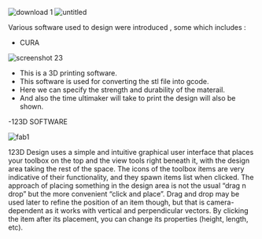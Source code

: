 
![download 1](https://user-images.githubusercontent.com/32714429/31891734-245f2a40-b7bc-11e7-9d6d-714eb19399af.jpg)
![untitled](https://user-images.githubusercontent.com/32714429/31891987-c07ee92e-b7bc-11e7-9dc8-11d2585b7994.png)



Various software used to design were introduced , some which includes : 
- CURA

![screenshot 23](https://user-images.githubusercontent.com/32714429/31790269-c323525a-b4c9-11e7-92e1-0b41ef3ac3fc.png)


- This is a 3D printing software.
- This software is used for converting the stl file into gcode.
- Here we can specify the strength and durability of the materail.
- And also the time ultimaker will take to print the design will also be shown.

-123D SOFTWARE


![fab1](https://user-images.githubusercontent.com/32714429/31790734-56d5ca72-b4cb-11e7-9c82-9da6818c0a87.png)




123D Design uses a simple and intuitive graphical user interface that places your toolbox on the top and the view tools right beneath it, with the design area taking the rest of the space. The icons of the toolbox items are very indicative of their functionality, and they spawn items list when clicked. The approach of placing something in the design area is not the usual “drag n drop” but the more convenient “click and place”. Drag and drop may be used later to refine the position of an item though, but that is camera-dependent as it works with vertical and perpendicular vectors. By clicking the item after its placement, you can change its properties (height, length, etc).
